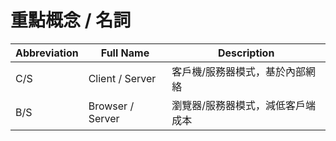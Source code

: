 # 重點概念 / 名詞

Abbreviation | Full Name | Description
-|-|-
C/S | Client / Server | 客戶機/服務器模式，基於內部網絡
B/S | Browser / Server | 瀏覽器/服務器模式，減低客戶端成本